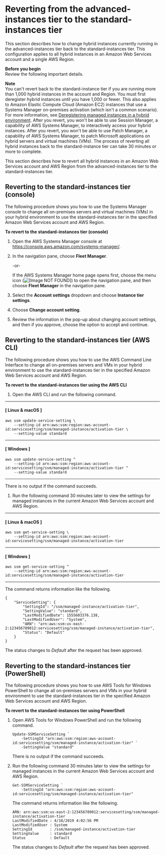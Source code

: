 # Reverting from the advanced\-instances tier to the standard\-instances tier<a name="systems-manager-managed-instances-advanced-reverting"></a>

This section describes how to change hybrid instances currently running in the advanced\-instances tier back to the standard\-instances tier\. This configuration applies to all hybrid instances in an Amazon Web Services account and a single AWS Region\.

**Before you begin**  
Review the following important details\.

**Note**  
You can't revert back to the standard\-instance tier if you are running more than 1,000 hybrid instances in the account and Region\. You must first deregister hybrid instances until you have 1,000 or fewer\. This also applies to Amazon Elastic Compute Cloud \(Amazon EC2\) instances that use a Systems Manager on\-premises activation \(which isn't a common scenario\)\. For more information, see [Deregistering managed instances in a hybrid environment](systems-manager-managed-instances-advanced-deregister.md)\.
After you revert, you won't be able to use Session Manager, a capability of AWS Systems Manager, to interactively access your hybrid instances\.
After you revert, you won't be able to use Patch Manager, a capability of AWS Systems Manager, to patch Microsoft applications on hybrid servers and virtual machines \(VMs\)\.
The process of reverting all hybrid instances back to the standard\-instance tier can take 30 minutes or more to complete\.

This section describes how to revert all hybrid instances in an Amazon Web Services account and AWS Region from the advanced\-instances tier to the standard\-instances tier\.

## Reverting to the standard\-instances tier \(console\)<a name="systems-manager-managed-instances-advanced-reverting-console"></a>

The following procedure shows you how to use the Systems Manager console to change all on\-premises servers and virtual machines \(VMs\) in your hybrid environment to use the standard\-instances tier in the specified Amazon Web Services account and AWS Region\.

**To revert to the standard\-instances tier \(console\)**

1. Open the AWS Systems Manager console at [https://console\.aws\.amazon\.com/systems\-manager/](https://console.aws.amazon.com/systems-manager/)\.

1. In the navigation pane, choose **Fleet Manager**\.

   \-or\-

   If the AWS Systems Manager home page opens first, choose the menu icon \(![\[Image NOT FOUND\]](http://docs.aws.amazon.com/systems-manager/latest/userguide/images/menu-icon-small.png)\) to open the navigation pane, and then choose **Fleet Manager** in the navigation pane\.

1. Select the **Account settings** dropdown and choose **Instance tier settings**\.

1. Choose **Change account setting**\.

1. Review the information in the pop\-up about changing account settings, and then if you approve, choose the option to accept and continue\.

## Reverting to the standard\-instances tier \(AWS CLI\)<a name="systems-manager-managed-instances-advanced-reverting-cli"></a>

The following procedure shows you how to use the AWS Command Line Interface to change all on\-premises servers and VMs in your hybrid environment to use the standard\-instances tier in the specified Amazon Web Services account and AWS Region\.

**To revert to the standard\-instances tier using the AWS CLI**

1. Open the AWS CLI and run the following command\.

------
#### [ Linux & macOS ]

   ```
   aws ssm update-service-setting \
       --setting-id arn:aws:ssm:region:aws-account-id:servicesetting/ssm/managed-instance/activation-tier \
       --setting-value standard
   ```

------
#### [ Windows ]

   ```
   aws ssm update-service-setting ^
       --setting-id arn:aws:ssm:region:aws-account-id:servicesetting/ssm/managed-instance/activation-tier ^
       --setting-value standard
   ```

------

   There is no output if the command succeeds\.

1. Run the following command 30 minutes later to view the settings for managed instances in the current Amazon Web Services account and AWS Region\.

------
#### [ Linux & macOS ]

   ```
   aws ssm get-service-setting \
       --setting-id arn:aws:ssm:region:aws-account-id:servicesetting/ssm/managed-instance/activation-tier
   ```

------
#### [ Windows ]

   ```
   aws ssm get-service-setting ^
       --setting-id arn:aws:ssm:region:aws-account-id:servicesetting/ssm/managed-instance/activation-tier
   ```

------

   The command returns information like the following\.

   ```
   {
       "ServiceSetting": {
           "SettingId": "/ssm/managed-instance/activation-tier",
           "SettingValue": "standard",
           "LastModifiedDate": 1555603376.138,
           "LastModifiedUser": "System",
           "ARN": "arn:aws:ssm:us-east-2:123456789012:servicesetting/ssm/managed-instance/activation-tier",
           "Status": "Default"
       }
   }
   ```

   The status changes to *Default* after the request has been approved\.

## Reverting to the standard\-instances tier \(PowerShell\)<a name="systems-manager-managed-instances-advanced-reverting-ps"></a>

The following procedure shows you how to use AWS Tools for Windows PowerShell to change all on\-premises servers and VMs in your hybrid environment to use the standard\-instances tier in the specified Amazon Web Services account and AWS Region\.

**To revert to the standard\-instances tier using PowerShell**

1. Open AWS Tools for Windows PowerShell and run the following command\.

   ```
   Update-SSMServiceSetting `
       -SettingId "arn:aws:ssm:region:aws-account-id:servicesetting/ssm/managed-instance/activation-tier" `
       -SettingValue "standard"
   ```

   There is no output if the command succeeds\.

1. Run the following command 30 minutes later to view the settings for managed instances in the current Amazon Web Services account and AWS Region\.

   ```
   Get-SSMServiceSetting `
       -SettingId "arn:aws:ssm:region:aws-account-id:servicesetting/ssm/managed-instance/activation-tier"
   ```

   The command returns information like the following\.

   ```
   ARN: arn:aws:ssm:us-east-2:123456789012:servicesetting/ssm/managed-instance/activation-tier
   LastModifiedDate : 4/18/2019 4:02:56 PM
   LastModifiedUser : System
   SettingId        : /ssm/managed-instance/activation-tier
   SettingValue     : standard
   Status           : Default
   ```

   The status changes to *Default* after the request has been approved\.